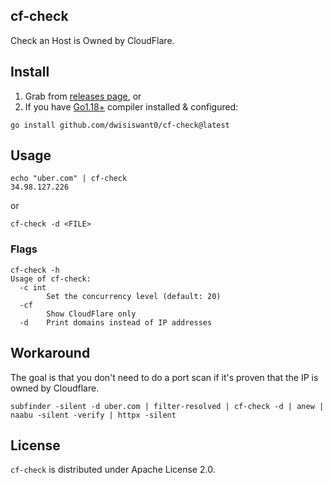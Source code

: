 ## cf-check
Check an Host is Owned by CloudFlare.

## Install

1. Grab from [releases page](https://github.com/dwisiswant0/cf-check/releases), or
2. If you have [Go1.18+](https://go.dev/dl/) compiler installed & configured:

```console
go install github.com/dwisiswant0/cf-check@latest
```

## Usage

```console
echo "uber.com" | cf-check
34.98.127.226
```

or

```console
cf-check -d <FILE>
```

### Flags

```console
cf-check -h
Usage of cf-check:
  -c int
        Set the concurrency level (default: 20)
  -cf
        Show CloudFlare only
  -d    Print domains instead of IP addresses
```

## Workaround

The goal is that you don't need to do a port scan if it's proven that the IP is owned by Cloudflare.

```console
subfinder -silent -d uber.com | filter-resolved | cf-check -d | anew | naabu -silent -verify | httpx -silent
```

## License

`cf-check` is distributed under Apache License 2.0.
